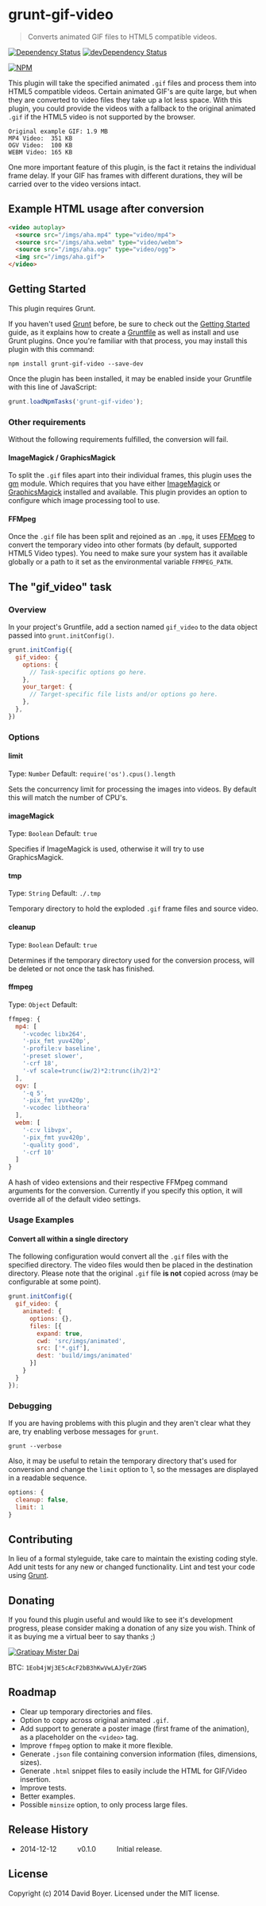 # grunt-gif-video

> Converts animated GIF files to HTML5 compatible videos.

[![Dependency Status](https://david-dm.org/misterdai/grunt-gif-video.png?style=flat-square)](https://david-dm.org/misterdai/grunt-gif-video)
[![devDependency Status](https://david-dm.org/misterdai/grunt-gif-video/peer-status.png?style=flat-square)](https://david-dm.org/misterdai/grunt-gif-video#info=devDependencies)

[![NPM](https://nodei.co/npm/grunt-gif-video.png?downloads=true&downloadRank=true&stars=true)](https://nodei.co/npm/grunt-gif-video/)

This plugin will take the specified animated `.gif` files and process them into HTML5 compatible videos.  Certain animated GIF's are quite large, but when they are converted to video files they take up a lot less space.  With this plugin, you could provide the videos with a fallback to the original animated `.gif` if the HTML5 video is not supported by the browser.

```
Original example GIF: 1.9 MB
MP4 Video:  351 KB
OGV Video:  100 KB
WEBM Video: 165 KB
```

One more important feature of this plugin, is the fact it retains the individual frame delay.  If your GIF has frames with different durations, they will be carried over to the video versions intact.

## Example HTML usage after conversion

```html
<video autoplay>
  <source src="/imgs/aha.mp4" type="video/mp4">
  <source src="/imgs/aha.webm" type="video/webm">
  <source src="/imgs/aha.ogv" type="video/ogg">
  <img src="/imgs/aha.gif">
</video>
```

## Getting Started

This plugin requires Grunt.

If you haven't used [Grunt](http://gruntjs.com/) before, be sure to check out the [Getting Started](http://gruntjs.com/getting-started) guide, as it explains how to create a [Gruntfile](http://gruntjs.com/sample-gruntfile) as well as install and use Grunt plugins. Once you're familiar with that process, you may install this plugin with this command:

```shell
npm install grunt-gif-video --save-dev
```

Once the plugin has been installed, it may be enabled inside your Gruntfile with this line of JavaScript:

```js
grunt.loadNpmTasks('grunt-gif-video');
```

### Other requirements

Without the following requirements fulfilled, the conversion will fail.

#### ImageMagick / GraphicsMagick

To split the `.gif` files apart into their individual frames, this plugin uses the [gm](http://aheckmann.github.io/gm/) module.  Which requires that you have either [ImageMagick](http://www.imagemagick.org/) or [GraphicsMagick](http://www.graphicsmagick.org/) installed and available.  This plugin provides an option to configure which image processing tool to use.

#### FFMpeg

Once the `.gif` file has been split and rejoined as an `.mpg`, it uses [FFMpeg](https://www.ffmpeg.org/) to convert the temporary video into other formats (by default, supported HTML5 Video types).  You need to make sure your system has it available globally or a path to it set as the environmental variable `FFMPEG_PATH`.

## The "gif_video" task

### Overview

In your project's Gruntfile, add a section named `gif_video` to the data object passed into `grunt.initConfig()`.

```js
grunt.initConfig({
  gif_video: {
    options: {
      // Task-specific options go here.
    },
    your_target: {
      // Target-specific file lists and/or options go here.
    },
  },
})
```

### Options

#### limit

Type: `Number`
Default: `require('os').cpus().length`

Sets the concurrency limit for processing the images into videos.  By default this will match the number of CPU's.

#### imageMagick

Type: `Boolean`
Default: `true`

Specifies if ImageMagick is used, otherwise it will try to use GraphicsMagick.

#### tmp

Type: `String`
Default: `./.tmp`

Temporary directory to hold the exploded `.gif` frame files and source video.

#### cleanup

Type: `Boolean`
Default: `true`

Determines if the temporary directory used for the conversion process, will be deleted or not once the task has finished.

#### ffmpeg

Type: `Object`
Default:

```javascript
ffmpeg: {
  mp4: [
    '-vcodec libx264',
    '-pix_fmt yuv420p',
    '-profile:v baseline',
    '-preset slower',
    '-crf 18',
    '-vf scale=trunc(iw/2)*2:trunc(ih/2)*2'
  ],
  ogv: [
    '-q 5',
    '-pix_fmt yuv420p',
    '-vcodec libtheora'
  ],
  webm: [
    '-c:v libvpx',
    '-pix_fmt yuv420p',
    '-quality good',
    '-crf 10'
  ]
}
```

A hash of video extensions and their respective FFMpeg command arguments for the conversion.  Currently if you specify this option, it will override all of the default video settings.    

### Usage Examples

#### Convert all within a single directory

The following configuration would convert all the `.gif` files with the specified directory.  The video files would then be placed in the destination directory.  Please note that the original `.gif` file __is not__ copied across (may be configurable at some point).

```javascript
grunt.initConfig({
  gif_video: {
    animated: {
      options: {},
      files: [{
        expand: true,
        cwd: 'src/imgs/animated',
        src: ['*.gif'],
        dest: 'build/imgs/animated'
      }]
    }
  }
});
```

### Debugging

If you are having problems with this plugin and they aren't clear what they are, try enabling verbose messages for `grunt`.

```shell
grunt --verbose
```

Also, it may be useful to retain the temporary directory that's used for conversion and change the `limit` option to 1, so the messages are displayed in a readable sequence.

```javascript
options: {
  cleanup: false,
  limit: 1
}
```

## Contributing

In lieu of a formal styleguide, take care to maintain the existing coding style. Add unit tests for any new or changed functionality. Lint and test your code using [Grunt](http://gruntjs.com/).

## Donating

If you found this plugin useful and would like to see it's development progress, please consider making a donation of any size you wish.  Think of it as buying me a virtual beer to say thanks ;)

[![Gratipay Mister Dai](http://img.shields.io/gratipay/misterdai.png)](http://img.shields.io/gratipay/misterdai.png)

BTC: `1Eob4jWj3E5cAcF2bB3hKwVwLAJyErZGWS`

## Roadmap

 * Clear up temporary directories and files.
 * Option to copy across original animated `.gif`.
 * Add support to generate a poster image (first frame of the animation), as a placeholder on the `<video>` tag.
 * Improve `ffmpeg` option to make it more flexible.
 * Generate `.json` file containing conversion information (files, dimensions, sizes).
 * Generate `.html` snippet files to easily include the HTML for GIF/Video insertion.
 * Improve tests.
 * Better examples.
 * Possible `minsize` option, to only process large files.

## Release History

 * 2014-12-12   v0.1.0   Initial release.
 
## License

Copyright (c) 2014 David Boyer. Licensed under the MIT license.
